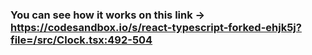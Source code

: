 ### You can see how it works on this link -> https://codesandbox.io/s/react-typescript-forked-ehjk5j?file=/src/Clock.tsx:492-504
